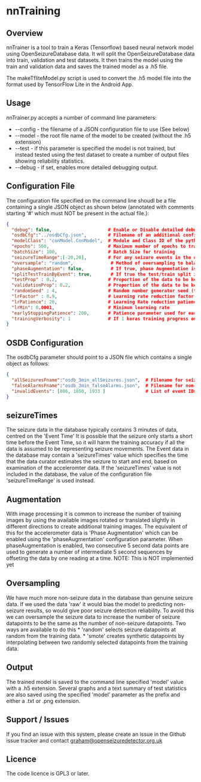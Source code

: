 nnTraining
==========

Overview
--------
nnTrainer is a tool to train a Keras (Tensorflow) based neural network model using
OpenSeizureDatabase data.
It will split the OpenSeizureDatabase data into train, validation and test datasets.  It then
trains the model using the train and validation data and saves the trained model as a .h5 file.

The makeTfliteModel.py script is used to convert the .h5 model file into the format used by TensorFlow Lite in the Android App.

Usage
-----
nnTrainer.py accepts a number of command line parameters:
  * --config <filename> - the filename of a JSON configuration file to use (See below)
  * --model <name> - the root file name of the model to be created (without the .h5 extension)
  * --test - if this parameter is specified the model is not trained, but instead tested using the test dataset to create a number of output files showing reliability statistics.
  * --debug - if set, enables more detailed debugging output.

  Configuration File
  ------------------
  The configuration file specified on the command line shoudl be a file containing a single JSON object
  as shown below (annotated with comments starting '#' which must NOT be present in the actual file.):
  ```json
  {
    "debug": false,                     # Enable or Disable detailed debugging output
    "osdbCfg":"../osdbCfg.json",        # Filename of an additional configuration file with details of the OpenSeizureDatabase installation
    "modelClass": "cnnModel.CnnModel",  # Module and Class ID of the python definition of the neural network model.
    "epochs": 500,                      # Maximum number of epochs to train.
    "batchSize": 100,                   # Batch Size for training
    "seizureTimeRange":[-20,20],        # For any seizure events in the database which do not include a 'seizureTimes' element, use this value as the range in seconds from the event time to include data.
    "oversample": "random",              # Method of oversampling to balance seizure and false alarm data (random, SMOTE or None)
    "phaseAugmentation": false,          # If true, phase Augmentation is enabled to generate more seizure data.
    "splitTestTrainByEvent": true,       # If true the test/train split is done at the event level.  If false, it is done by datapoint.
    "testProp" : 0.2,                   # Proportion of the data to be kept back for the test dataset.
    "validationProp": 0.2,              # Proportion of the data to be kept back for validation.
    "randomSeed" : 4,                   # Random number generator seed (to give repeatable results)
    "lrFactor" : 0.9,                   # Learning rate reduction factor.
    "lrPatience": 20,                   # Learning Rate reduction patience parameter.
    "lrMin": 0.0001,                    # Minimum learning rate
    "earlyStoppingPatience": 200,       # Patience parameter used for early stopping to avoid over training.
    "trainingVerbosity": 1              # If 1 keras training progress output is sent to console.
  }
```
  OSDB Configuration
  ------------------
  The osdbCfg parameter should point to a JSON file which contains a single object as follows:
  ```json
  {
    "allSeizuresFname":"osdb_3min_allSeizures.json",  # Filename for seizure data
    "falseAlarmsFname":"osdb_3min_falseAlarms.json",  # Filename for non-seizure data.
    "invalidEvents": [886, 1850, 1933 ]               # List of event IDs to be excluded from processing
  }
  ```

  seizureTimes
 -----
  The seizure data in the database typically contains 3 minutes of data, centred on the 'Event Time'
  It is possible that the seizure only starts a short time before the Event Time, so it will harm
  the training accuracy if all the data is assumed to be representing seizure movements.
  The Event data in the database may contain a 'seizureTimes' value which specifies the time that
  the data curator estimates the seizure to start and end, based on examination of the acceleromter data.
  If the 'seizureTimes' value is not included in the database, the value of the configuration file
  'seizureTimeRange' is used instead.

  Augmentation
  ----
  With image processing it is common to increase the number of training images by using the 
  available images rotated or translated slightly in different directions to create additional
  training images.
  The equivalent of this for the accelerometer data is 'Phase Augmentation' which can be enabled using
  the 'phaseAugmentation' configuration parameter.
  When phaseAugmentation is enabled, two consecutive 5 second data points are used to generate a number
  of intermediate 5 second sequences by offseting the data by one reading at a time.
  NOTE:  This is NOT implemented yet 

  Oversampling
  ----
  We have much more non-seizure data in the database than genuine seizure data.  If we used the data
  'raw' it would bias the model to predicting non-seizure results, so would give poor seizure detection reliability.
  To avoid this we can oversample the seizure data to increase the number of seizure datapoints to be
  the same as the number of non-seizure datapoints.
  Two ways are available to do this 
    * 'random' selects seizure datapoints at random from the training data.
    * 'smote' creates synthetic datapoints by interpolating between two randomly selected datapoints from the training data.


Output
----
The trained model is saved to the command line specified 'model' value with a .h5 extension.
Several graphs and a text summary of test statistics are also saved using the specified 'model' parameter as the prefix and either a .txt or .png extension.

Support / Issues
----
If you find an issue with this system, please create an issue in the Github issue tracker and contact
graham@openseizuredetector.org.uk

Licence
---
The code licence is GPL3 or later.
